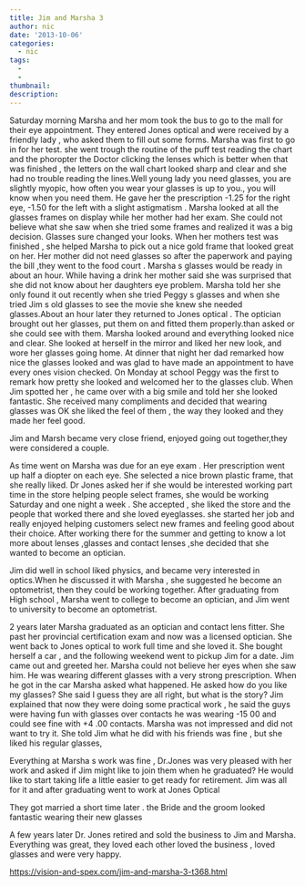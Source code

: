 ```yaml
---
title: Jim and Marsha 3
author: nic
date: '2013-10-06'
categories:
  - nic
tags:
  - 
  - 
thumbnail: 
description: 
---
```


Saturday morning Marsha and her mom took the bus to go to the mall for their eye appointment. They entered Jones optical
and were received by a friendly lady , who asked them to fill out some forms.
Marsha was first to go in for her test. she went trough the routine of the puff test reading the chart and the phoropter
the Doctor clicking  the lenses which is better when that was finished , the letters on the wall chart looked sharp and clear and she had no trouble reading the lines.Well young lady you need glasses, you are slightly myopic, how often you wear your glasses is up to you., you will know when you need them. He gave her the prescription  -1.25 for the right eye, -1.50 for the left with a slight astigmatism .   Marsha looked at all the glasses frames on display while her mother had her exam.
She could not believe what she saw when she tried some frames and realized it was a big decision. Glasses sure changed your looks. When her mothers test was finished , she helped Marsha to pick out a nice gold frame that  looked great on her.
Her mother did not need glasses so after the paperwork and paying the bill ,they went to the food court . Marsha s glasses would be ready in about an hour. While having a drink her mother said she was surprised that she did not know about her daughters eye problem. Marsha told her she only found it out recently  when she tried Peggy s glasses and when she tried Jim s old glasses to see the movie she knew she needed glasses.About an hour later they returned to Jones optical . The optician brought out her glasses, put them on and fitted them properly.than asked or she could see with them. Marsha looked around and everything looked nice and clear. She looked at herself in the mirror and liked her new look, and wore her glasses going home.
At dinner that night her dad remarked how nice the glasses looked and was glad to have made an appointment to have every 
ones vision checked.
On Monday at school Peggy was the first to remark how pretty she looked and welcomed her to the glasses club. When Jim spotted her , he came over with  a big smile and told her she looked fantastic. She received many compliments and decided that wearing glasses was OK she liked the feel of them , the way they looked and they made her feel good. 

Jim and Marsh became very close friend, enjoyed going out together,they were considered a couple.

As time went on Marsha was due for an eye exam . Her prescription went up half a diopter on each eye.  She selected a nice brown plastic frame, that she really liked.  Dr Jones asked her if she would be interested working part time in the store helping people select frames, she would be working Saturday and one night a week . She accepted , she liked the store and the people that worked there and she loved eyeglasses. she started her job and really enjoyed helping customers select new frames and feeling good about their choice. After working there for the summer and getting to know a lot more about lenses ,glasses and contact lenses ,she decided that she wanted to become an optician.

Jim did well in school liked physics, and became very interested in optics.When he discussed it with Marsha , she suggested he become an optometrist, then they could be working together. After graduating from High school , Marsha went to college 
to become an optician, and Jim went to university to become an optometrist.

2 years later Marsha graduated as an optician and contact lens fitter. She past her provincial certification exam and now was a licensed optician. She went back to Jones optical to work full time and she loved it.
She bought herself a car , and the following weekend went to pickup Jim for a date. Jim came out and greeted her.
Marsha could not believe her eyes when she saw him. He was wearing different glasses with a very strong prescription.
When he got in the car Marsha asked what happened. He asked how do you like my glasses? She said I guess they are all right, but what is the story?
Jim explained that now they were doing some practical work , he said the guys were having fun with glasses over contacts
he was wearing -15 00 and could see fine with +4 .00 contacts. Marsha was not impressed and did not want to try it.
She told Jim what he did with his friends was fine , but she liked his regular glasses,

Everything at Marsha s work was fine , Dr.Jones was very pleased with her work and asked if Jim might like to join them when he graduated? He would like to start taking life a little easier to get ready for retirement. Jim was all for it and after graduating went to work at Jones Optical

They got married a short time later . the Bride and the groom looked fantastic wearing their new glasses 

A few years later Dr. Jones retired and sold the business to Jim and Marsha. Everything was great, they loved each other loved the business , loved glasses and were very happy.

https://vision-and-spex.com/jim-and-marsha-3-t368.html
